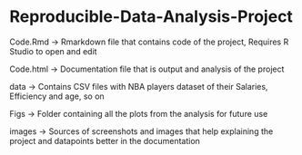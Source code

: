 # Reproducible-Data-Analysis-Project

Code.Rmd -> Rmarkdown file that contains code of the project, Requires R Studio to open and edit

Code.html -> Documentation file that is output and analysis of the project

data -> Contains CSV files with NBA players dataset of their Salaries, Efficiency and age, so on

Figs -> Folder containing all the plots from the analysis for future use

images -> Sources of screenshots and images that help explaining the project and datapoints better in the documentation
